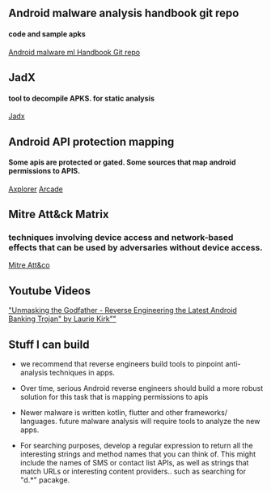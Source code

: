 ## Android malware analysis handbook git repo
#### code and sample apks 

[Android malware ml Handbook Git repo](https://github.com/android-malware-ml-book/book-content)


## JadX
#### tool to decompile APKS. for static analysis

[Jadx](https://github.com/skylot/jadx)
 
 
## Android API protection mapping
#### Some apis are protected or gated. Some sources that map android permissions to APIS.  

[Axplorer](https://github.com/reddr/axplorer)
[Arcade](https://arcade-android.github.io/arcade/)

## Mitre Att&ck Matrix
### techniques involving device access and network-based effects that can be used by adversaries without device access.

[Mitre Att&co](https://attack.mitre.org/matrices/mobile/)


## Youtube Videos
["Unmasking the Godfather - Reverse Engineering the Latest Android Banking Trojan" by Laurie Kirk""](https://www.youtube.com/watch?v=jNQmc2REwFg)

## Stuff I can build

- we recommend that reverse engineers build tools to pinpoint anti-analysis techniques in apps.

- Over time, serious Android reverse engineers should build a more robust solution for this task that is mapping permissions to apis 

- Newer malware is written kotlin, flutter and other frameworks/ languages. future malware analysis will require tools to analyze the new apps. 

- For searching purposes, develop a regular expression to return all the interesting strings and method names that you can think of. This might include the names of SMS or contact list APIs, as well as strings that match URLs or interesting content providers.. such as searching for "d.*" pacakge.

